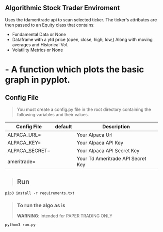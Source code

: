 ## Algorithmic Stock Trader Enviroment


Uses the tdameritrade api to scan selected ticker. The ticker's attributes are then passed to an Equity class that 
contains:
- Fundamental Data or None
- Dataframe with a ytd price (open, close, high, low,) Along with moving averages and Historical Vol.
- Volatility Metrics or None
# - A function which plots the basic graph in pyplot.

## Config File
> You must create a config.py file in the root directory containing the following variables and their values.



| Config File                     | default                                                                                | Description                                                                                                            |
| -------------------------------- | -------------------------------------------------------------------------------------- | ---------------------------------------------------------------------------------------------------------------------- |
| ALPACA_URL=        |                                                                                        | Your Alpaca Url        
| ALPACA_KEY=        |                                                                                        | Your Alpaca API Key                                                                                                           |
| ALPACA_SECRET= |                                                                                        | Your Alpaca API Secret Key       
| ameritrade= |                                                                                        | Your Td Ameritrade API Secret Key                                                              

> ## Run
```pip3 install -r requirements.txt```

> ### To run the algo as is 
> **WARNING**: Intended for PAPER TRADING ONLY

```python3 run.py```